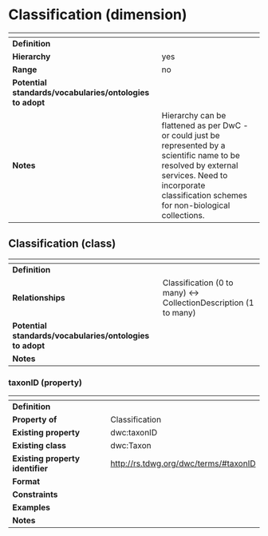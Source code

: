 
<style>
table {
  width: 100%;
}
</style>

# Classification (dimension)  

| <!-- --> | <!-- --> |
| ---- | ---- |
| **Definition** |  |
| **Hierarchy** | yes |
| **Range** | no |
| **Potential standards/vocabularies/ontologies to adopt** | |
| **Notes** | Hierarchy can be flattened as per DwC - or could just be represented by a scientific name to be resolved by external services. Need to incorporate classification schemes for non-biological collections. |

## Classification (class)

| <!-- --> | <!-- --> |
| ---- | ---- |
| **Definition** |  |
| **Relationships** | Classification (0 to many) <-> CollectionDescription (1 to many) |
| **Potential standards/vocabularies/ontologies to adopt** | |
| **Notes** | 

### taxonID (property)

| <!-- --> | <!-- --> |
| ---- | ---- |
| **Definition** |  |
| **Property of** | Classification |
| **Existing property** | dwc:taxonID |
| **Existing class** | dwc:Taxon |
| **Existing property identifier** | http://rs.tdwg.org/dwc/terms/#taxonID |
| **Format** |  |
| **Constraints** |  |
| **Examples** |  |
| **Notes** |  |
 
